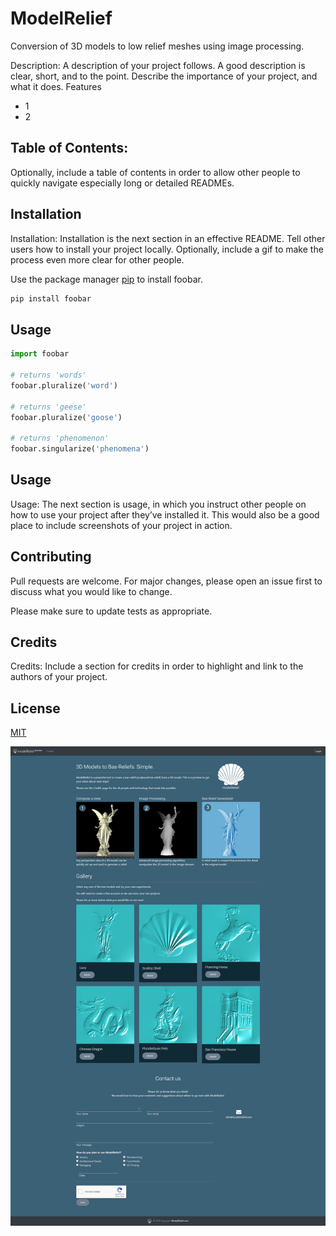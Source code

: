 # ModelRelief

Conversion of 3D models to low relief meshes using image processing.

Description: A description of your project follows. A good description is clear, short, and to the point. Describe the importance of your project, and what it does.
Features
 - 1
 - 2
## Table of Contents: 
Optionally, include a table of contents in order to allow other people to quickly navigate especially long or detailed READMEs.

## Installation

Installation: Installation is the next section in an effective README. Tell other users how to install your project locally. Optionally, include a gif to make the process even more clear for other people.

Use the package manager [pip](https://pip.pypa.io/en/stable/) to install foobar.

```bash
pip install foobar
```

## Usage

```python
import foobar

# returns 'words'
foobar.pluralize('word')

# returns 'geese'
foobar.pluralize('goose')

# returns 'phenomenon'
foobar.singularize('phenomena')
```
## Usage
Usage: The next section is usage, in which you instruct other people on how to use your project after they’ve installed it. This would also be a good place to include screenshots of your project in action.
## Contributing
Pull requests are welcome. For major changes, please open an issue first to discuss what you would like to change.

Please make sure to update tests as appropriate.

## Credits

Credits: Include a section for credits in order to highlight and link to the authors of your project.
## License
[MIT](MIT-License.md)


![Landing](ModelRelief/Documentation/README/Images/Landing.jpg)

